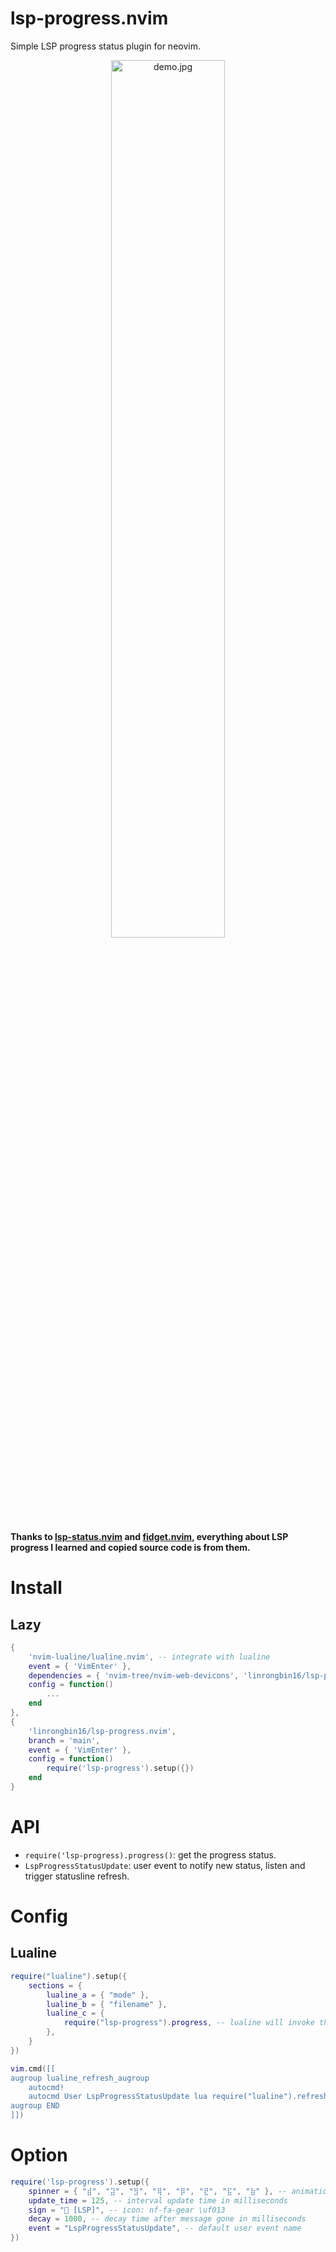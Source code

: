 # lsp-progress.nvim

Simple LSP progress status plugin for neovim.

<p align="center">
  <img
    alt="demo.jpg"
    src="https://raw.githubusercontent.com/linrongbin16/lsp-progress.nvim/main/demo.jpg"
    width="60%"
  />
</p>

**Thanks to [lsp-status.nvim](https://github.com/nvim-lua/lsp-status.nvim) and [fidget.nvim](https://github.com/j-hui/fidget.nvim), everything about LSP progress I learned and copied source code is from them.**

# Install

## Lazy

```lua
{
    'nvim-lualine/lualine.nvim', -- integrate with lualine
    event = { 'VimEnter' },
    dependencies = { 'nvim-tree/nvim-web-devicons', 'linrongbin16/lsp-progress.nvim' },
    config = function()
        ...
    end
},
{
    'linrongbin16/lsp-progress.nvim',
    branch = 'main',
    event = { 'VimEnter' },
    config = function()
        require('lsp-progress').setup({})
    end
}
```

# API

- `require('lsp-progress).progress()`: get the progress status.
- `LspProgressStatusUpdate`: user event to notify new status, listen and trigger statusline refresh.

# Config

## Lualine

```lua
require("lualine").setup({
    sections = {
		lualine_a = { "mode" },
		lualine_b = { "filename" },
		lualine_c = {
            require("lsp-progress").progress, -- lualine will invoke this function to get lsp progress message.
        },
    }
})

vim.cmd([[
augroup lualine_refresh_augroup
    autocmd!
    autocmd User LspProgressStatusUpdate lua require("lualine").refresh() -- listen to user event and trigger refresh
augroup END
]])
```

# Option

```lua
require('lsp-progress').setup({
    spinner = { "⣾", "⣽", "⣻", "⢿", "⡿", "⣟", "⣯", "⣷" }, -- animation string array
    update_time = 125, -- interval update time in milliseconds
    sign = " [LSP]", -- icon: nf-fa-gear \uf013
    decay = 1000, -- decay time after message gone in milliseconds
    event = "LspProgressStatusUpdate", -- default user event name
})
```
